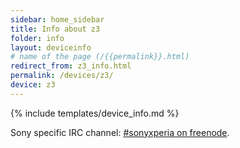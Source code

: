 ```yaml
---
sidebar: home_sidebar
title: Info about z3
folder: info
layout: deviceinfo
# name of the page (/{{permalink}}.html)
redirect_from: z3_info.html
permalink: /devices/z3/
device: z3
---
```

{% include templates/device_info.md %}

<p>Sony specific IRC channel: <a href="https://webchat.freenode.net/?channels=freexperia">#sonyxperia on freenode</a>.</p>
